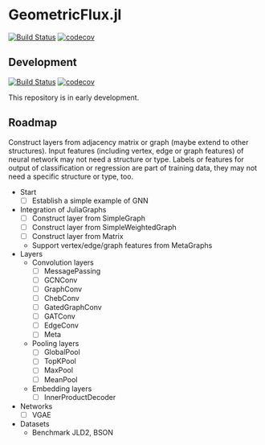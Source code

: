 # GeometricFlux.jl

[![Build Status](https://travis-ci.org/yuehhua/GeometricFlux.jl.svg?branch=master)](https://travis-ci.org/yuehhua/GeometricFlux.jl)
[![codecov](https://codecov.io/gh/yuehhua/GeometricFlux.jl/branch/master/graph/badge.svg)](https://codecov.io/gh/yuehhua/GeometricFlux.jl)

## Development

[![Build Status](https://travis-ci.org/yuehhua/GeometricFlux.jl.svg?branch=develop)](https://travis-ci.org/yuehhua/GeometricFlux.jl)
[![codecov](https://codecov.io/gh/yuehhua/GeometricFlux.jl/branch/develop/graph/badge.svg)](https://codecov.io/gh/yuehhua/GeometricFlux.jl)

This repository is in early development.

## Roadmap

Construct layers from adjacency matrix or graph (maybe extend to other structures).
Input features (including vertex, edge or graph features) of neural network may not need a structure or type.
Labels or features for output of classification or regression are part of training data, they may not need a specific structure or type, too.

* Start
    * [ ] Establish a simple example of GNN
* Integration of JuliaGraphs
    * [ ] Construct layer from SimpleGraph
    * [ ] Construct layer from SimpleWeightedGraph
    * [ ] Construct layer from Matrix
    * Support vertex/edge/graph features from MetaGraphs
* Layers
    * Convolution layers
        * [ ] MessagePassing
        * [ ] GCNConv
        * [ ] GraphConv
        * [ ] ChebConv
        * [ ] GatedGraphConv
        * [ ] GATConv
        * [ ] EdgeConv
        * [ ] Meta
    * Pooling layers
        * [ ] GlobalPool
        * [ ] TopKPool
        * [ ] MaxPool
        * [ ] MeanPool
    * Embedding layers
        * [ ] InnerProductDecoder
* Networks
    * [ ] VGAE
* Datasets
    * Benchmark JLD2, BSON
